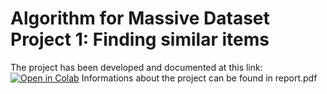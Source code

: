 
# Algorithm for Massive Dataset Project 1: Finding similar items
The project has been developed and documented at this link: 
[![Open in Colab](https://img.shields.io/badge/Open%20in-Colab-blue?logo=google-colab)](https://colab.research.google.com/drive/1Z3qEnWfEHzC26tT_oIR6vflTLmBbPDzV#scrollTo=T4RuVO6IeQc8)
Informations about the project can be found in report.pdf
